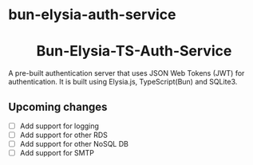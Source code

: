 # bun-elysia-auth-service
<h1 align="center">Bun-Elysia-TS-Auth-Service</h1>

<p>
A pre-built authentication server that uses JSON Web Tokens (JWT) for authentication. It is built using Elysia.js, TypeScript(Bun) and SQLite3.
</p>

## Upcoming changes
- [ ] Add support for logging
- [ ] Add support for other RDS
- [ ] Add support for other NoSQL DB
- [ ] Add support for SMTP